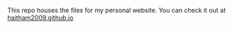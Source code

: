 This repo houses the files for my personal website. You can check it out at [haitham2009.github.io](haitham2009.github.io)
